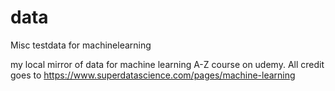 # data
Misc testdata for machinelearning


my local mirror of data for machine learning A-Z course on udemy.
All credit goes to https://www.superdatascience.com/pages/machine-learning
